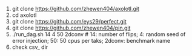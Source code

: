 1. git clone https://github.com/zhewen404/axolotl.git
2. cd axolotl
3. git clone https://github.com/eys29/perfect.git
4. git clone https://github.com/zhewen404/pin.git
5. ./run_dag.sh 14 4 50 2dconv # 14: number of flips; 4: random seed of error injection; 50: 50 cpus per taks; 2dconv: benchmark name
6. check csv_<benchmark-name> dir